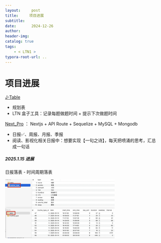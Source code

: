 ```yaml
---
layout:     post
title:     项目进展
subtitle:  
date:       2024-12-26
author:     
header-img: 
catalog: true
tags:
    - < LTN1 >
typora-root-url: ..
---
```




# 项目进展

[J-Table](https://github.com/CodingWithAlice/J-Table)

- 规划表
- LTN 盒子工具：记录每题做题时间 + 提示下次做题时间

 [Next_Pro](https://github.com/CodingWithAlice/Next_Pro) ： Nextjs + API Route + Sequelize + MySQL + Mongodb

-	日报✅、周报、月报、季报
-	阅读、影视化相关日报中：想要实现【一句之诗】，每天把喷涌的思考，汇总成一句话



##### 2025.1.15 进展

日报落表 - 时间周期落表

<img src="/img/assets_2023/dailytable.png" alt="image-20250115202239765" style="zoom:35%;" />







